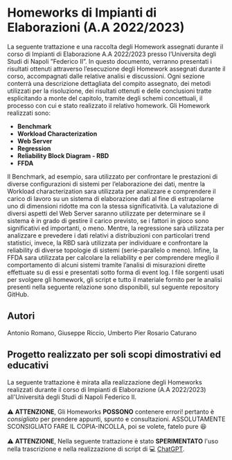 # Homeworks di Impianti di Elaborazioni (A.A 2022/2023)

La seguente trattazione e una raccolta degli Homework assegnati durante il corso di Impianti di Elaborazione A.A 2022/2023 presso l’Universita degli Studi di Napoli ”Federico II”. In questo documento, verranno presentati i risultati ottenuti attraverso l’esecuzione degli Homework assegnati durante il corso, accompagnati dalle relative analisi e discussioni. Ogni sezione conterrà una descrizione dettagliata del compito assegnato, dei metodi utilizzati per la risoluzione, dei risultati ottenuti e delle conclusioni tratte esplicitando a monte del capitolo, tramite degli schemi concettuali, il processo con cui e stato realizzato il relativo homework. Gli Homework realizzati sono:

* **Benchmark**
* **Workload Characterization**
* **Web Server**
* **Regression**
* **Reliability Block Diagram - RBD**
* **FFDA**

Il Benchmark, ad esempio, sara utilizzato per confrontare le prestazioni di diverse configurazioni di sistemi per l’elaborazione dei dati, mentre la Workload characterization sara utilizzata per analizzare e comprendere il carico di lavoro su un sistema di elaborazione dati al fine di estrapolarne uno di dimensioni ridotte ma con la stessa significatività. La valutazione di diversi aspetti del Web Server saranno utilizzate per determinare se il sistema è in grado di gestire il carico previsto, se i fattori in gioco sono significativi ed importanti, o meno. Mentre, la regressione sarà utilizzata per analizzare e prevedere i dati relativi a distribuzioni con particolari trend statistici, invece, la RBD sarà utilizzata per individuare e confrontare la reliability di diverse topologie di sistemi (serie-parallelo o meno). Infine, la FFDA sara utilizzata per calcolare la reliability e per comprendere meglio il comportamento di alcuni sistemi tramite l’analisi di misurazioni dirette effettuate su di essi e presentati sotto forma di event log. I file sorgenti usati per svolgere gli homework, gli script e tutto il materiale fornito per le analisi presenti nella seguente relazione sono disponibili, sul seguente repository GitHub. 

## Autori
Antonio Romano, Giuseppe Riccio, Umberto Pier Rosario Caturano

## Progetto realizzato per soli scopi dimostrativi ed educativi
La seguente trattazione è mirata alla realizzazione degli Homeworks realizzati durante il corso di Impianti di Elaborazione (A.A 2022/2023) all'Università degli Studi di Napoli Federico II. <br>
<br>
:warning: **ATTENZIONE**, Gli Homeworks **POSSONO** contenere errori! pertanto è *consigliato* per prendere appunti, spunto e consultazioni. ASSOLUTAMENTE SCONSIGLIATO FARE IL COPIA-INCOLLA, poi se volete, fatelo pure :satisfied:
<br><br>
:warning: **ATTENZIONE**, Nella seguente trattazione è stato **SPERIMENTATO** l'uso nella trascrizione e nella realizzazione di script di :computer: [ChatGPT](https://github.com/openai/).
